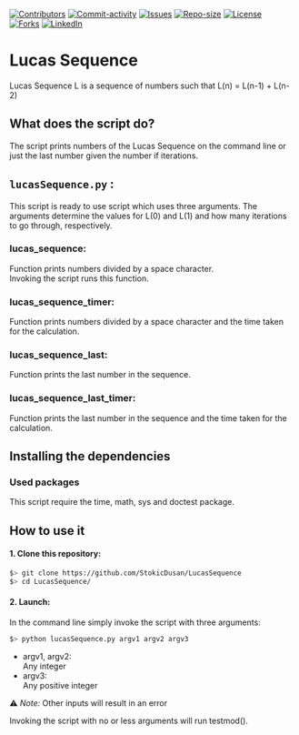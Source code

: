 [![Contributors][contributors-shield]][contributors-url]
[![Commit-activity][commit-activity-shield]][commit-activity-url]
[![Issues][issues-shield]][issues-url]
[![Repo-size][repo-size-shield]][repo-size-url]
[![License][license-shield]][license-url]  
[![Forks][forks-shield]][forks-url]
[![LinkedIn][linkedin-shield]][linkedin-url]

# Lucas Sequence

Lucas Sequence L is a sequence of numbers such that L(n) = L(n-1) + L(n-2)

## What does the script do?
The script prints numbers of the Lucas Sequence on the command line or just the last number given the number if iterations.

## `lucasSequence.py` :
This script is ready to use script which uses three arguments. The 
arguments determine the values for L(0) and L(1) and how many iterations to go through, respectively.

### lucas_sequence:
Function prints numbers divided by a space character.  
Invoking the script runs this function.
### lucas_sequence_timer:
Function prints numbers divided by a space character and 
the time taken for the calculation.
### lucas_sequence_last:
Function prints the last number in the sequence.
### lucas_sequence_last_timer:
Function prints the last number in the sequence and 
the time taken for the calculation.
## Installing the dependencies

### Used packages
This script require the time, math, sys and doctest package.

## How to use it
#### 1. Clone this repository:
```zsh
$> git clone https://github.com/StokicDusan/LucasSequence
$> cd LucasSequence/
```
#### 2. Launch:
In the command line simply invoke the script with three arguments:
```zsh
$> python lucasSequence.py argv1 argv2 argv3 
```
* argv1, argv2:  
Any integer 
* argv3:  
Any positive integer  

:warning: *Note:* Other inputs will result in an error


Invoking the script with no or less arguments will run testmod().

[contributors-shield]: https://img.shields.io/github/contributors/StokicDusan/LucasSequence
[contributors-url]: https://github.com/StokicDusan/LucasSequence/graphs/contributors
[forks-shield]: https://img.shields.io/github/forks/StokicDusan/LucasSequence?style=social
[forks-url]: https://github.com/StokicDusan/LucasSequence/network/members
[issues-shield]: https://img.shields.io/github/issues/StokicDusan/LucasSequence
[issues-url]: https://github.com/StokicDusan/LucasSequence/issues
[commit-activity-shield]: https://img.shields.io/github/last-commit/StokicDusan/LucasSequence
[commit-activity-url]: https://github.com/StokicDusan/LucasSequence/graphs/commit-activity
[license-url]: https://github.com/StokicDusan/LucasSequence/blob/main/LICENSE
[license-shield]: https://img.shields.io/github/license/StokicDusan/LucasSequence
[repo-size-shield]: https://img.shields.io/github/repo-size/StokicDusan/LucasSequence
[repo-size-url]: https://img.shields.io/github/repo-size/StokicDusan/LucasSequence
[linkedin-shield]: https://img.shields.io/badge/LinkedIn-0077B5?style=plastice&logo=linkedin&logoColor=white
[linkedin-url]: https://linkedin.com/in/stokicdusan
